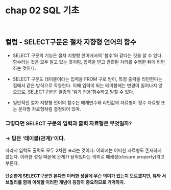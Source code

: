 # chap 02 SQL 기초

<br>

## 컬럼 - SELECT구문은 절차 지향형 언어의 함수 

* SELECT 구문의 기능은 절차 지향형 언어에서의 '함수'와 같다는 것을 알 수 있다. 
함수라는 것은 모두 알고 있는 것처럼, 입력을 받고 관련된 처리를 수행한 뒤에 리턴하는 것이다. 

* SELECT 구문도 테이블이라는 입력을 FROM  구로 받아, 특정 출력을 리턴한다는 점에서 같은 방식으로 작동한다. 
이때 입력이 되는 테이블에는 변경이 일어나지 않으므로, SELECT구문은 일종의 '읽기 전용'함수라고 말할 수 있다. 

* 일반적인 절차 지향형 언어의 함수는 매개변수와 리턴값의 자료형이 정수 자료형 또는 문자형 자료형처럼 결정되어 있따. 

### 그렇다면 SELECT 구문의 입력과 출력 자료형은 무엇일까?

### → 답은 '테이블(관계)'이다. 

따라서 입력도 출력도 모두 2차원 표라는 것이다. 이외에는 어떠한 자료형도 존재하지 않는다. 이러한 성질 때문에 
관계가 닫혀있다는 의미로 폐쇄성(closure property)라고 부른다. 

#### 단순한게 SELECT구문만 본다면 이러한 성질에 무슨 의미가 있는지 모르겠지만, 뷰와 서브퀄리를 함께 이해할 이러한 개념이 굉장히 중요하므로 기억하자.